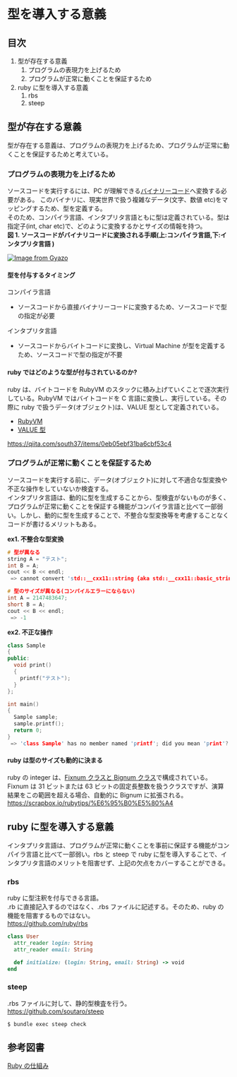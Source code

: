 # 型を導入する意義

## 目次

1. 型が存在する意義
   1. プログラムの表現力を上げるため
   2. プログラムが正常に動くことを保証するため
2. ruby に型を導入する意義
   1. rbs
   2. steep

## 型が存在する意義

型が存在する意義は、プログラムの表現力を上げるため、プログラムが正常に動くことを保証するためと考えている。

### プログラムの表現力を上げるため

ソースコードを実行するには、PC が理解できる[バイナリーコード](https://ja.wikipedia.org/wiki/%E3%83%90%E3%82%A4%E3%83%8A%E3%83%AA)へ変換する必要がある。
このバイナリに、現実世界で扱う複雑なデータ(文字、数値 etc)をマッピングするため、型を定義する。<br>
そのため、コンパイラ言語、インタプリタ言語ともに型は定義されている。型は指定子(int, char etc)で、どのように変換するかとサイズの情報を持つ。<br>
**図 1. ソースコードがバイナリコードに変換される手順(上:コンパイラ言語,下:インタプリタ言語 )**

[![Image from Gyazo](https://i.gyazo.com/c6eb94c50b19897981437f25a01d95ce.png)](https://gyazo.com/c6eb94c50b19897981437f25a01d95ce)

#### 型を付与するタイミング

コンパイラ言語

- ソースコードから直接バイナリーコードに変換するため、ソースコードで型の指定が必要

インタプリタ言語

- ソースコードからバイトコードに変換し、Virtual Machine が型を定義するため、ソースコードで型の指定が不要

#### ruby ではどのような型が付与されているのか?

ruby は、バイトコードを RubyVM のスタックに積み上げていくことで逐次実行している。RubyVM ではバイトコードを C 言語に変換し、実行している。その際に ruby で扱うデータ(オブジェクト)は、VALUE 型として定義されている。

- [RubyVM](https://docs.ruby-lang.org/ja/latest/class/RubyVM.html)
- [VALUE 型](https://docs.ruby-lang.org/en/2.4.0/extension_ja_rdoc.html)

https://qiita.com/south37/items/0eb05ebf31ba6cbf53c4

### プログラムが正常に動くことを保証するため

ソースコードを実行する前に、データ(オブジェクト)に対して不適合な型変換や不正な操作をしていないか検査する。<br>
インタプリタ言語は、動的に型を生成することから、型検査がないものが多く、プログラムが正常に動くことを保証する機能がコンパイラ言語と比べて一部弱い。しかし、動的に型を生成することで、不整合な型変換等を考慮することなくコードが書けるメリットもある。<br>

**ex1. 不整合な型変換**

```c++
# 型が異なる
string A = "テスト";
int B = A;
cout << B << endl;
 => cannot convert 'std::__cxx11::string {aka std::__cxx11::basic_string<char>}' to 'int' in initialization

# 型のサイズが異なる(コンパイルエラーにならない)
int A = 2147483647;
short B = A;
cout << B << endl;
 => -1
```

**ex2. 不正な操作**

```c++
class Sample
{
public:
  void print()
  {
    printf("テスト");
  }
};

int main()
{
  Sample sample;
  sample.printf();
  return 0;
}
 => 'class Sample' has no member named 'printf'; did you mean 'print'?
```

#### ruby は型のサイズも動的に決まる

ruby の integer は、[Fixnum クラスと Bignum クラス](https://scrapbox.io/rubytips/%E6%95%B0%E5%80%A4)で構成されている。
Fixnum は 31 ビットまたは 63 ビットの固定長整数を扱うクラスですが、演算結果をこの範囲を超える場合、自動的に Bignum に拡張される。<br>
https://scrapbox.io/rubytips/%E6%95%B0%E5%80%A4

## ruby に型を導入する意義

インタプリタ言語は、プログラムが正常に動くことを事前に保証する機能がコンパイラ言語と比べて一部弱い。rbs と steep で ruby に型を導入することで、インタプリタ言語のメリットを阻害せず、上記の欠点をカバーすることができる。

### rbs

ruby に型注釈を付与できる言語。<br>
.rb に直接記入するのではなく、.rbs ファイルに記述する。そのため、ruby の機能を阻害するものではない。<br>
https://github.com/ruby/rbs

```ruby
class User
  attr_reader login: String
  attr_reader email: String

  def initialize: (login: String, email: String) -> void
end
```

### steep

.rbs ファイルに対して、静的型検査を行う。<br>
https://github.com/soutaro/steep

```
$ bundle exec steep check
```

## 参考図書

[Ruby の仕組み](https://www.amazon.co.jp/Ruby%E3%81%AE%E3%81%97%E3%81%8F%E3%81%BF-Ruby-Under-Microscope-Shaughnessy/dp/4274050653)

